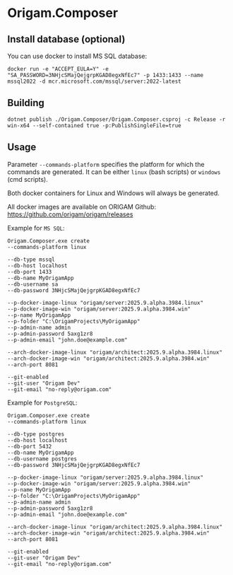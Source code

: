 ﻿# Origam.Composer

## Install database (optional)
You can use docker to install MS SQL database:
```
docker run -e "ACCEPT_EULA=Y" -e "SA_PASSWORD=3NHjcSMajQejgrpKGAD8egxNfEc7" -p 1433:1433 --name mssql2022 -d mcr.microsoft.com/mssql/server:2022-latest
```

## Building
```
dotnet publish ./Origam.Composer/Origam.Composer.csproj -c Release -r win-x64 --self-contained true -p:PublishSingleFile=true
```

## Usage

Parameter `--commands-platform` specifies the platform for which the commands are generated. It can be either `linux` (bash scripts) or `windows` (cmd scripts).

Both docker containers for Linux and Windows will always be generated.

All docker images are available on ORIGAM Github: https://github.com/origam/origam/releases

Example for `MS SQL`:
```
Origam.Composer.exe create 
--commands-platform linux

--db-type mssql
--db-host localhost
--db-port 1433
--db-name MyOrigamApp
--db-username sa
--db-password 3NHjcSMajQejgrpKGAD8egxNfEc7

--p-docker-image-linux "origam/server:2025.9.alpha.3984.linux"
--p-docker-image-win "origam/server:2025.9.alpha.3984.win"
--p-name MyOrigamApp
--p-folder "C:\OrigamProjects\MyOrigamApp"
--p-admin-name admin
--p-admin-password 5axg1zr8
--p-admin-email "john.doe@example.com"

--arch-docker-image-linux "origam/architect:2025.9.alpha.3984.linux"
--arch-docker-image-win "origam/architect:2025.9.alpha.3984.win"
--arch-port 8081

--git-enabled
--git-user "Origam Dev"
--git-email "no-reply@origam.com"
```

Example for `PostgreSQL`:
```
Origam.Composer.exe create
--commands-platform linux

--db-type postgres
--db-host localhost
--db-port 5432
--db-name MyOrigamApp
--db-username postgres
--db-password 3NHjcSMajQejgrpKGAD8egxNfEc7

--p-docker-image-linux "origam/server:2025.9.alpha.3984.linux"
--p-docker-image-win "origam/server:2025.9.alpha.3984.win"
--p-name MyOrigamApp
--p-folder "C:\OrigamProjects\MyOrigamApp"
--p-admin-name admin
--p-admin-password 5axg1zr8
--p-admin-email "john.doe@example.com"

--arch-docker-image-linux "origam/architect:2025.9.alpha.3984.linux"
--arch-docker-image-win "origam/architect:2025.9.alpha.3984.win"
--arch-port 8081

--git-enabled
--git-user "Origam Dev"
--git-email "no-reply@origam.com"
```